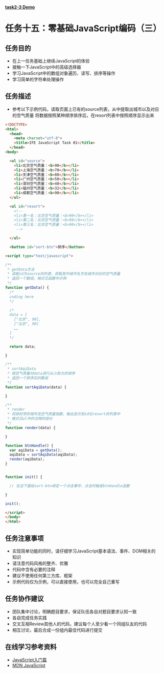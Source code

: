 [**task2-3 Demo**](http://yenshih.com/ife/2016_spring/task2-3/dist/index.html)

# 任务十五：零基础JavaScript编码（三）

## 任务目的

 - 在上一任务基础上继续JavaScript的体验
 - 接触一下JavaScript中的高级选择器
 - 学习JavaScript中的数组对象遍历、读写、排序等操作
 - 学习简单的字符串处理操作

## 任务描述

 - 参考以下示例代码，读取页面上已有的source列表，从中提取出城市以及对应的空气质量
将数据按照某种顺序排序后，在resort列表中按照顺序显示出来

```html
<!DOCTYPE>
<html>
  <head>
    <meta charset="utf-8">
    <title>IFE JavaScript Task 01</title>
  </head>
<body>

  <ul id="source">
    <li>北京空气质量：<b>90</b></li>
    <li>上海空气质量：<b>70</b></li>
    <li>天津空气质量：<b>80</b></li>
    <li>广州空气质量：<b>50</b></li>
    <li>深圳空气质量：<b>40</b></li>
    <li>福州空气质量：<b>32</b></li>
    <li>成都空气质量：<b>90</b></li>
  </ul>

  <ul id="resort">
    <!-- 
    <li>第一名：北京空气质量：<b>90</b></li>
    <li>第二名：北京空气质量：<b>90</b></li>
    <li>第三名：北京空气质量：<b>90</b></li>
     -->

  </ul>

  <button id="sort-btn">排序</button>

<script type="text/javascript">

/**
 * getData方法
 * 读取id为source的列表，获取其中城市名字及城市对应的空气质量
 * 返回一个数组，格式见函数中示例
 */
function getData() {
  /*
  coding here
  */

  /*
  data = [
    ["北京", 90],
    ["北京", 90]
    ……
  ]
  */

  return data;

}

/**
 * sortAqiData
 * 按空气质量对data进行从小到大的排序
 * 返回一个排序后的数组
 */
function sortAqiData(data) {

}

/**
 * render
 * 将排好序的城市及空气质量指数，输出显示到id位resort的列表中
 * 格式见ul中的注释的部分
 */
function render(data) {

}

function btnHandle() {
  var aqiData = getData();
  aqiData = sortAqiData(aqiData);
  render(aqiData);
}


function init() {

  // 在这下面给sort-btn绑定一个点击事件，点击时触发btnHandle函数

}

init();

</script>
</body>
</html>
```

## 任务注意事项

 - 实现简单功能的同时，请仔细学习JavaScript基本语法、事件、DOM相关的知识
 - 请注意代码风格的整齐、优雅
 - 代码中含有必要的注释
 - 建议不使用任何第三方库、框架
 - 示例代码仅为示例，可以直接使用，也可以完全自己重写

## 任务协作建议

 - 团队集中讨论，明确题目要求，保证队伍各自对题目要求认知一致
 - 各自完成任务实践
 - 交叉互相Review其他人的代码，建议每个人至少看一个同组队友的代码
 - 相互讨论，最后合成一份组内最佳代码进行提交

## 在线学习参考资料

 - [JavaScript入门篇](http://www.imooc.com/view/36)
 - [MDN JavaScript](https://developer.mozilla.org/zh-CN/docs/Web/JavaScript)
